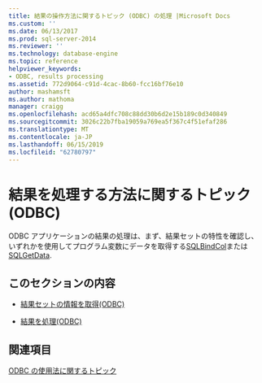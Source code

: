 ```yaml
---
title: 結果の操作方法に関するトピック (ODBC) の処理 |Microsoft Docs
ms.custom: ''
ms.date: 06/13/2017
ms.prod: sql-server-2014
ms.reviewer: ''
ms.technology: database-engine
ms.topic: reference
helpviewer_keywords:
- ODBC, results processing
ms.assetid: 772d9064-c91d-4cac-8b60-fcc16bf76e10
author: mashamsft
ms.author: mathoma
manager: craigg
ms.openlocfilehash: acd65a4dfc708c88dd30b6d2e15b189c0d340849
ms.sourcegitcommit: 3026c22b7fba19059a769ea5f367c4f51efaf286
ms.translationtype: MT
ms.contentlocale: ja-JP
ms.lasthandoff: 06/15/2019
ms.locfileid: "62780797"
---
```

# <a name="processing-results-how-to-topics-odbc"></a>結果を処理する方法に関するトピック (ODBC)
  ODBC アプリケーションの結果の処理は、まず、結果セットの特性を確認し、いずれかを使用してプログラム変数にデータを取得する[SQLBindCol](../../relational-databases/native-client-odbc-api/sqlbindcol.md)または[SQLGetData](../../relational-databases/native-client-odbc-api/sqlgetdata.md).  
  
## <a name="in-this-section"></a>このセクションの内容  
  
-   [結果セットの情報を取得&#40;ODBC&#41;](../../relational-databases/native-client-odbc-how-to/processing-results-retrieve-result-set-information.md)  
  
-   [結果を処理&#40;ODBC&#41;](../../relational-databases/native-client-odbc-how-to/processing-results-process-results.md)  
  
## <a name="see-also"></a>関連項目  
 [ODBC の使用法に関するトピック](../../relational-databases/native-client-odbc-how-to/odbc-how-to-topics.md)  
  
  
